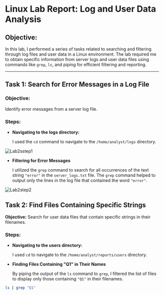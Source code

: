 # Linux Lab Report: Log and User Data Analysis

## Objective:
In this lab, I performed a series of tasks related to searching and filtering through log files and user data in a Linux environment. The lab required me to obtain specific information from server logs and user data files using commands like `grep`, `ls`, and piping for efficient filtering and reporting.

---

## Task 1: Search for Error Messages in a Log File

### Objective:
Identify error messages from a server log file.

### Steps:
- **Navigating to the logs directory:**

  I used the `cd` command to navigate to the `/home/analyst/logs` directory.

![Lab2sstep1](https://github.com/user-attachments/assets/960dac98-2422-40ce-bd3f-c2239149090f)

  - **Filtering for Error Messages**

    I utilized the `grep` command to search for all occurrences of the text string `"error"` in the `server_logs.txt` file. The `grep` command helped to output only the lines in the log file that contained the word `"error"`.

![Lab2step2](https://github.com/user-attachments/assets/7138709c-d1dc-47e5-b1ba-94f9e5a2a918)

## Task 2: Find Files Containing Specific Strings

**Objective:** Search for user data files that contain specific strings in their filenames.

### Steps:

- **Navigating to the users directory:**

  I used `cd` to navigate to the `/home/analyst/reports/users` directory.
  
- **Finding Files Containing "Q1" in Their Names**

  By piping the output of the `ls` command to `grep`, I filtered the list of files to display only those containing `"Q1"` in their   filenames.

```bash
ls | grep "Q1"




